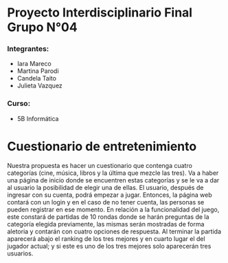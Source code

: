 # Proyecto Interdisciplinario Final Grupo N°04

### Integrantes:  
- Iara Mareco  
- Martina Parodi  
- Candela Taito  
- Julieta Vazquez

### Curso: 
- 5B Informática 

# Cuestionario de entretenimiento 
Nuestra propuesta es hacer un cuestionario que contenga cuatro categorías (cine, música, libros y la última que mezcle las tres). Va a haber una página de inicio donde se encuentren estas categorías y se le va a dar al usuario la posibilidad de elegir una de ellas. El usuario, después de ingresar con su cuenta, podrá empezar a jugar. Entonces, la página web contará con un login y en el caso de no tener cuenta, las personas se pueden registrar en ese momento. En relación a la funcionalidad del juego, este constará de partidas de 10 rondas donde se harán preguntas de la categoría elegida previamente, las mismas serán mostradas de forma aletoria y contarán con cuatro opciones de respuesta. Al terminar la partida aparecerá abajo el ranking de los tres mejores y en cuarto lugar el del jugador actual; y si este es uno de los tres mejores solo aparecerán tres usuarios.

